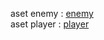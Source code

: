 aset enemy : [enemy](https://drive.google.com/drive/folders/1uzWbsOkh2LD_V4yDiD6tfP6yk2hTedGj?usp=drive_link) <br>
aset player : [player](https://drive.google.com/drive/folders/1y-AYqea1ygvQ0jApMu3bESuC3_R52ySw?usp=sharing)
